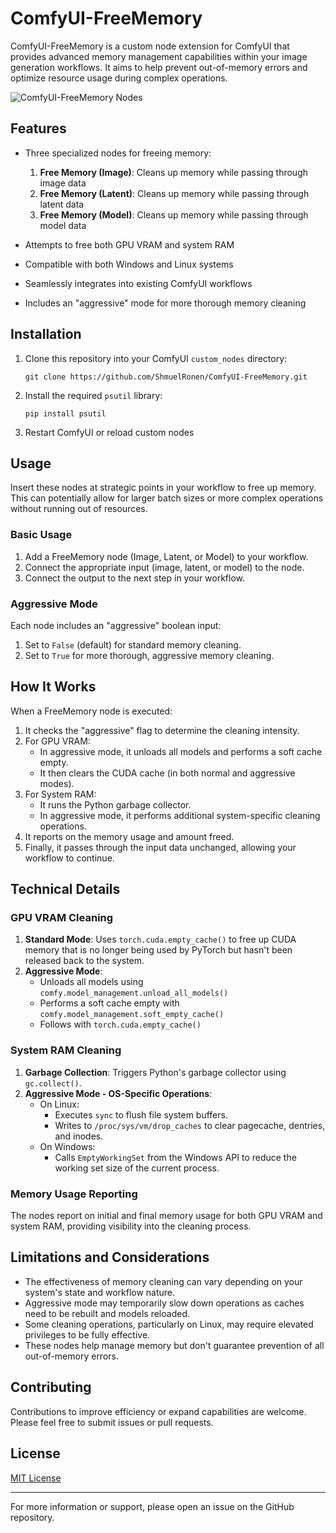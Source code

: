 # ComfyUI-FreeMemory

ComfyUI-FreeMemory is a custom node extension for ComfyUI that provides advanced memory management capabilities within your image generation workflows. It aims to help prevent out-of-memory errors and optimize resource usage during complex operations.

![ComfyUI-FreeMemory Nodes](https://github.com/user-attachments/assets/7ac0e896-1b6b-42b0-a729-ed318cae91f5)

## Features

- Three specialized nodes for freeing memory:
  1. **Free Memory (Image)**: Cleans up memory while passing through image data
  2. **Free Memory (Latent)**: Cleans up memory while passing through latent data
  3. **Free Memory (Model)**: Cleans up memory while passing through model data

- Attempts to free both GPU VRAM and system RAM
- Compatible with both Windows and Linux systems
- Seamlessly integrates into existing ComfyUI workflows
- Includes an "aggressive" mode for more thorough memory cleaning

## Installation

1. Clone this repository into your ComfyUI `custom_nodes` directory:
   ```
   git clone https://github.com/ShmuelRonen/ComfyUI-FreeMemory.git
   ```
2. Install the required `psutil` library:
   ```
   pip install psutil
   ```
3. Restart ComfyUI or reload custom nodes

## Usage

Insert these nodes at strategic points in your workflow to free up memory. This can potentially allow for larger batch sizes or more complex operations without running out of resources.

### Basic Usage
1. Add a FreeMemory node (Image, Latent, or Model) to your workflow.
2. Connect the appropriate input (image, latent, or model) to the node.
3. Connect the output to the next step in your workflow.

### Aggressive Mode
Each node includes an "aggressive" boolean input:
1. Set to `False` (default) for standard memory cleaning.
2. Set to `True` for more thorough, aggressive memory cleaning.

## How It Works

When a FreeMemory node is executed:

1. It checks the "aggressive" flag to determine the cleaning intensity.
2. For GPU VRAM:
   - In aggressive mode, it unloads all models and performs a soft cache empty.
   - It then clears the CUDA cache (in both normal and aggressive modes).
3. For System RAM:
   - It runs the Python garbage collector.
   - In aggressive mode, it performs additional system-specific cleaning operations.
4. It reports on the memory usage and amount freed.
5. Finally, it passes through the input data unchanged, allowing your workflow to continue.

## Technical Details

### GPU VRAM Cleaning

1. **Standard Mode**: Uses `torch.cuda.empty_cache()` to free up CUDA memory that is no longer being used by PyTorch but hasn't been released back to the system.
2. **Aggressive Mode**: 
   - Unloads all models using `comfy.model_management.unload_all_models()`
   - Performs a soft cache empty with `comfy.model_management.soft_empty_cache()`
   - Follows with `torch.cuda.empty_cache()`

### System RAM Cleaning

1. **Garbage Collection**: Triggers Python's garbage collector using `gc.collect()`.
2. **Aggressive Mode - OS-Specific Operations**:
   - On Linux:
     - Executes `sync` to flush file system buffers.
     - Writes to `/proc/sys/vm/drop_caches` to clear pagecache, dentries, and inodes.
   - On Windows:
     - Calls `EmptyWorkingSet` from the Windows API to reduce the working set size of the current process.

### Memory Usage Reporting

The nodes report on initial and final memory usage for both GPU VRAM and system RAM, providing visibility into the cleaning process.

## Limitations and Considerations

- The effectiveness of memory cleaning can vary depending on your system's state and workflow nature.
- Aggressive mode may temporarily slow down operations as caches need to be rebuilt and models reloaded.
- Some cleaning operations, particularly on Linux, may require elevated privileges to be fully effective.
- These nodes help manage memory but don't guarantee prevention of all out-of-memory errors.

## Contributing

Contributions to improve efficiency or expand capabilities are welcome. Please feel free to submit issues or pull requests.

## License

[MIT License](LICENSE)

---

For more information or support, please open an issue on the GitHub repository.
